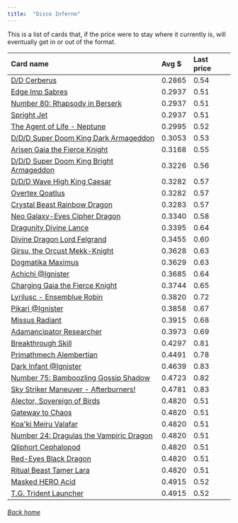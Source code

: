 ```yaml
---
title:  "Disco Inferno"
---
```


This is a list of cards that, if the price were to stay where it currently is, will eventually get in or out of the format.

| Card name | Avg $ | Last price |
| :-- | :-- | :-- |
[D/D Cerberus](https://db.ygoprodeck.com/card/?search=D/D%20Cerberus) | 0.2865 | 0.54 |
[Edge Imp Sabres](https://db.ygoprodeck.com/card/?search=Edge%20Imp%20Sabres) | 0.2937 | 0.51 |
[Number 80: Rhapsody in Berserk](https://db.ygoprodeck.com/card/?search=Number%2080:%20Rhapsody%20in%20Berserk) | 0.2937 | 0.51 |
[Spright Jet](https://db.ygoprodeck.com/card/?search=Spright%20Jet) | 0.2937 | 0.51 |
[The Agent of Life - Neptune](https://db.ygoprodeck.com/card/?search=The%20Agent%20of%20Life%20-%20Neptune) | 0.2995 | 0.52 |
[D/D/D Super Doom King Dark Armageddon](https://db.ygoprodeck.com/card/?search=D/D/D%20Super%20Doom%20King%20Dark%20Armageddon) | 0.3053 | 0.53 |
[Arisen Gaia the Fierce Knight](https://db.ygoprodeck.com/card/?search=Arisen%20Gaia%20the%20Fierce%20Knight) | 0.3168 | 0.55 |
[D/D/D Super Doom King Bright Armageddon](https://db.ygoprodeck.com/card/?search=D/D/D%20Super%20Doom%20King%20Bright%20Armageddon) | 0.3226 | 0.56 |
[D/D/D Wave High King Caesar](https://db.ygoprodeck.com/card/?search=D/D/D%20Wave%20High%20King%20Caesar) | 0.3282 | 0.57 |
[Overtex Qoatlus](https://db.ygoprodeck.com/card/?search=Overtex%20Qoatlus) | 0.3282 | 0.57 |
[Crystal Beast Rainbow Dragon](https://db.ygoprodeck.com/card/?search=Crystal%20Beast%20Rainbow%20Dragon) | 0.3283 | 0.57 |
[Neo Galaxy-Eyes Cipher Dragon](https://db.ygoprodeck.com/card/?search=Neo%20Galaxy-Eyes%20Cipher%20Dragon) | 0.3340 | 0.58 |
[Dragunity Divine Lance](https://db.ygoprodeck.com/card/?search=Dragunity%20Divine%20Lance) | 0.3395 | 0.64 |
[Divine Dragon Lord Felgrand](https://db.ygoprodeck.com/card/?search=Divine%20Dragon%20Lord%20Felgrand) | 0.3455 | 0.60 |
[Girsu, the Orcust Mekk-Knight](https://db.ygoprodeck.com/card/?search=Girsu,%20the%20Orcust%20Mekk-Knight) | 0.3628 | 0.63 |
[Dogmatika Maximus](https://db.ygoprodeck.com/card/?search=Dogmatika%20Maximus) | 0.3629 | 0.63 |
[Achichi @Ignister](https://db.ygoprodeck.com/card/?search=Achichi%20@Ignister) | 0.3685 | 0.64 |
[Charging Gaia the Fierce Knight](https://db.ygoprodeck.com/card/?search=Charging%20Gaia%20the%20Fierce%20Knight) | 0.3744 | 0.65 |
[Lyrilusc - Ensemblue Robin](https://db.ygoprodeck.com/card/?search=Lyrilusc%20-%20Ensemblue%20Robin) | 0.3820 | 0.72 |
[Pikari @Ignister](https://db.ygoprodeck.com/card/?search=Pikari%20@Ignister) | 0.3858 | 0.67 |
[Missus Radiant](https://db.ygoprodeck.com/card/?search=Missus%20Radiant) | 0.3915 | 0.68 |
[Adamancipator Researcher](https://db.ygoprodeck.com/card/?search=Adamancipator%20Researcher) | 0.3973 | 0.69 |
[Breakthrough Skill](https://db.ygoprodeck.com/card/?search=Breakthrough%20Skill) | 0.4297 | 0.81 |
[Primathmech Alembertian](https://db.ygoprodeck.com/card/?search=Primathmech%20Alembertian) | 0.4491 | 0.78 |
[Dark Infant @Ignister](https://db.ygoprodeck.com/card/?search=Dark%20Infant%20@Ignister) | 0.4639 | 0.83 |
[Number 75: Bamboozling Gossip Shadow](https://db.ygoprodeck.com/card/?search=Number%2075:%20Bamboozling%20Gossip%20Shadow) | 0.4723 | 0.82 |
[Sky Striker Maneuver - Afterburners!](https://db.ygoprodeck.com/card/?search=Sky%20Striker%20Maneuver%20-%20Afterburners!) | 0.4781 | 0.83 |
[Alector, Sovereign of Birds](https://db.ygoprodeck.com/card/?search=Alector,%20Sovereign%20of%20Birds) | 0.4820 | 0.51 |
[Gateway to Chaos](https://db.ygoprodeck.com/card/?search=Gateway%20to%20Chaos) | 0.4820 | 0.51 |
[Koa'ki Meiru Valafar](https://db.ygoprodeck.com/card/?search=Koa'ki%20Meiru%20Valafar) | 0.4820 | 0.51 |
[Number 24: Dragulas the Vampiric Dragon](https://db.ygoprodeck.com/card/?search=Number%2024:%20Dragulas%20the%20Vampiric%20Dragon) | 0.4820 | 0.51 |
[Qliphort Cephalopod](https://db.ygoprodeck.com/card/?search=Qliphort%20Cephalopod) | 0.4820 | 0.51 |
[Red-Eyes Black Dragon](https://db.ygoprodeck.com/card/?search=Red-Eyes%20Black%20Dragon) | 0.4820 | 0.51 |
[Ritual Beast Tamer Lara](https://db.ygoprodeck.com/card/?search=Ritual%20Beast%20Tamer%20Lara) | 0.4820 | 0.51 |
[Masked HERO Acid](https://db.ygoprodeck.com/card/?search=Masked%20HERO%20Acid) | 0.4915 | 0.52 |
[T.G. Trident Launcher](https://db.ygoprodeck.com/card/?search=T.G.%20Trident%20Launcher) | 0.4915 | 0.52 |

###### [Back home](index)